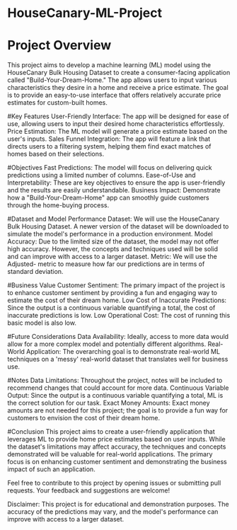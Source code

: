 # HouseCanary-ML-Project

# Project Overview
This project aims to develop a machine learning (ML) model using the HouseCanary Bulk Housing Dataset to create a consumer-facing application called "Build-Your-Dream-Home." The app allows users to input various characteristics they desire in a home and receive a price estimate. The goal is to provide an easy-to-use interface that offers relatively accurate price estimates for custom-built homes.

#Key Features
User-Friendly Interface: The app will be designed for ease of use, allowing users to input their desired home characteristics effortlessly.
Price Estimation: The ML model will generate a price estimate based on the user's inputs.
Sales Funnel Integration: The app will feature a link that directs users to a filtering system, helping them find exact matches of homes based on their selections.

#Objectives
Fast Predictions: The model will focus on delivering quick predictions using a limited number of columns.
Ease-of-Use and Interpretability: These are key objectives to ensure the app is user-friendly and the results are easily understandable.
Business Impact: Demonstrate how a "Build-Your-Dream-Home" app can smoothly guide customers through the home-buying process.

#Dataset and Model Performance
Dataset: We will use the HouseCanary Bulk Housing Dataset. A newer version of the dataset will be downloaded to simulate the model's performance in a production environment.
Model Accuracy: Due to the limited size of the dataset, the model may not offer high accuracy. However, the concepts and techniques used will be solid and can improve with access to a larger dataset.
Metric: We will use the Adjusted- metric to measure how far our predictions are in terms of standard deviation.

#Business Value
Customer Sentiment: The primary impact of the project is to enhance customer sentiment by providing a fun and engaging way to estimate the cost of their dream home.
Low Cost of Inaccurate Predictions: Since the output is a continuous variable quantifying a total, the cost of inaccurate predictions is low.
Low Operational Cost: The cost of running this basic model is also low.

#Future Considerations
Data Availability: Ideally, access to more data would allow for a more complex model and potentially different algorithms.
Real-World Application: The overarching goal is to demonstrate real-world ML techniques on a 'messy' real-world dataset that translates well for business use.

#Notes
Data Limitations: Throughout the project, notes will be included to recommend changes that could account for more data.
Continuous Variable Output: Since the output is a continuous variable quantifying a total, ML is the correct solution for our task.
Exact Money Amounts: Exact money amounts are not needed for this project; the goal is to provide a fun way for customers to envision the cost of their dream home.

#Conclusion
This project aims to create a user-friendly application that leverages ML to provide home price estimates based on user inputs. While the dataset's limitations may affect accuracy, the techniques and concepts demonstrated will be valuable for real-world applications. The primary focus is on enhancing customer sentiment and demonstrating the business impact of such an application.

Feel free to contribute to this project by opening issues or submitting pull requests. Your feedback and suggestions are welcome!

Disclaimer: This project is for educational and demonstration purposes. The accuracy of the predictions may vary, and the model's performance can improve with access to a larger dataset.
